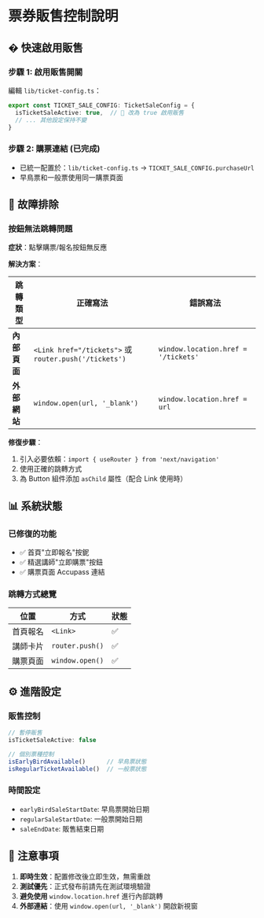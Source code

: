 # 票券販售控制說明

## � 快速啟用販售

### 步驟 1: 啟用販售開關
編輯 `lib/ticket-config.ts`：
```typescript
export const TICKET_SALE_CONFIG: TicketSaleConfig = {
  isTicketSaleActive: true,  // 🎯 改為 true 啟用販售
  // ... 其他設定保持不變
}
```

### 步驟 2: 購票連結 (已完成)
- 已統一配置於：`lib/ticket-config.ts` → `TICKET_SALE_CONFIG.purchaseUrl`
- 早鳥票和一般票使用同一購票頁面

## 🔧 故障排除

### 按鈕無法跳轉問題

**症狀**：點擊購票/報名按鈕無反應

**解決方案**：

| 跳轉類型 | 正確寫法 | 錯誤寫法 |
|----------|----------|----------|
| **內部頁面** | `<Link href="/tickets">` 或 `router.push('/tickets')` | `window.location.href = '/tickets'` |
| **外部網站** | `window.open(url, '_blank')` | `window.location.href = url` |

**修復步驟**：
1. 引入必要依賴：`import { useRouter } from 'next/navigation'`
2. 使用正確的跳轉方式
3. 為 Button 組件添加 `asChild` 屬性（配合 Link 使用時）

## 📊 系統狀態

### 已修復的功能
- ✅ 首頁"立即報名"按鈮
- ✅ 精選講師"立即購票"按鈕
- ✅ 購票頁面 Accupass 連結

### 跳轉方式總覽
| 位置 | 方式 | 狀態 |
|------|------|------|
| 首頁報名 | `<Link>` | ✅ |
| 講師卡片 | `router.push()` | ✅ |
| 購票頁面 | `window.open()` | ✅ |

## ⚙️ 進階設定

### 販售控制
```typescript
// 暫停販售
isTicketSaleActive: false

// 個別票種控制
isEarlyBirdAvailable()      // 早鳥票狀態
isRegularTicketAvailable()  // 一般票狀態
```

### 時間設定
- `earlyBirdSaleStartDate`: 早鳥票開始日期
- `regularSaleStartDate`: 一般票開始日期  
- `saleEndDate`: 販售結束日期

## 🚨 注意事項

1. **即時生效**：配置修改後立即生效，無需重啟
2. **測試優先**：正式發布前請先在測試環境驗證
3. **避免使用** `window.location.href` 進行內部跳轉
4. **外部連結**：使用 `window.open(url, '_blank')` 開啟新視窗
